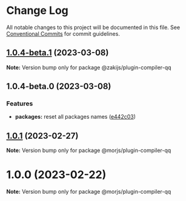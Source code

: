 # Change Log

All notable changes to this project will be documented in this file.
See [Conventional Commits](https://conventionalcommits.org) for commit guidelines.

## [1.0.4-beta.1](https://github.com/eleme/morjs/compare/v1.0.4-beta.0...v1.0.4-beta.1) (2023-03-08)

**Note:** Version bump only for package @zakijs/plugin-compiler-qq





## 1.0.4-beta.0 (2023-03-08)


### Features

* **packages:** reset all packages names ([e442c03](https://github.com/eleme/morjs/commit/e442c0375457c92ac0ee554f26cccf32f2bbf3c6))





## [1.0.1](https://github.com/eleme/morjs/compare/v1.0.0...v1.0.1) (2023-02-27)

**Note:** Version bump only for package @morjs/plugin-compiler-qq





# 1.0.0 (2023-02-22)

**Note:** Version bump only for package @morjs/plugin-compiler-qq
